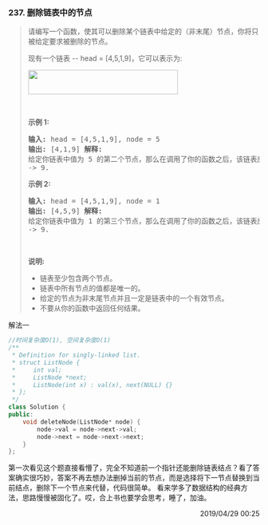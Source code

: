 ### 237. 删除链表中的节点

> <div
> class="content__2ebE"><p>请编写一个函数，使其可以删除某个链表中给定的（非末尾）节点，你将只被给定要求被删除的节点。</p>
> 
> <p>现有一个链表 --&nbsp;head =&nbsp;[4,5,1,9]，它可以表示为:</p>
> 
> <p><img style="height: 49px; width: 300px;"
> src="https://assets.leetcode-cn.com/aliyun-lc-upload/uploads/2019/01/19/237_example.png"
> alt=""></p>
> 
> <p>&nbsp;</p>
> 
> <p><strong>示例 1:</strong></p>
> 
> <pre><strong>输入:</strong> head = [4,5,1,9], node = 5
> <strong>输出:</strong> [4,1,9] <strong>解释:
> </strong>给定你链表中值为&nbsp;5&nbsp;的第二个节点，那么在调用了你的函数之后，该链表应变为 4 -&gt; 1
> -&gt; 9. </pre>
> 
> <p><strong>示例 2:</strong></p>
> 
> <pre><strong>输入:</strong> head = [4,5,1,9], node = 1
> <strong>输出:</strong> [4,5,9] <strong>解释:
> </strong>给定你链表中值为&nbsp;1&nbsp;的第三个节点，那么在调用了你的函数之后，该链表应变为 4 -&gt; 5
> -&gt; 9. </pre>
> 
> <p>&nbsp;</p>
> 
> <p><strong>说明:</strong></p>
> 
> <ul> 	<li>链表至少包含两个节点。</li> 	<li>链表中所有节点的值都是唯一的。</li>
> 	<li>给定的节点为非末尾节点并且一定是链表中的一个有效节点。</li> 	<li>不要从你的函数中返回任何结果。</li> </ul>
> </div>

解法一
```cpp
//时间复杂度O(1), 空间复杂度O(1)
/**
 * Definition for singly-linked list.
 * struct ListNode {
 *     int val;
 *     ListNode *next;
 *     ListNode(int x) : val(x), next(NULL) {}
 * };
 */
class Solution {
public:
    void deleteNode(ListNode* node) {
        node->val = node->next->val;
        node->next = node->next->next;
    }
};
```

第一次看见这个题直接看懵了，完全不知道前一个指针还能删除链表结点？看了答案确实很巧妙，答案不再去想办法删掉当前的节点，而是选择将下一节点替换到当前结点，删除下一个节点来代替，代码很简单。
看来学多了数据结构的经典方法，思路慢慢被固化了。哎，合上书也要学会思考，睡了，加油。
<div style="text-align: right"> 2019/04/29 00:25  </div>
